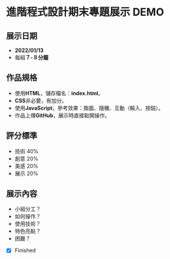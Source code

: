 # 進階程式設計期末專題展示 DEMO

## 展示日期
* **2022/01/13**
* 每組**７-８分鐘**

## 作品規格
* 使用**HTML**，儲存檔名：**index.html**。
* **CSS**非必要，有加分。
* 使用**JavaScript**，參考效果：換圖、隨機、互動（輸入、按鈕）。
* 作品上傳**GitHub**，展示時直接點開操作。

## 評分標準
* 技術 40%
* 創意 20%
* 美感 20%
* 展示 20%

## 展示內容
* 小組分工？
* 如何操作？
* 使用技術？
* 特色亮點？
* 困難？

- [x] Finished
